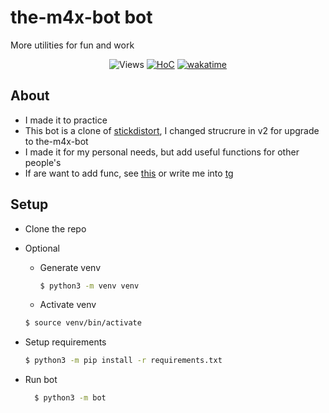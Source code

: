 #  the-m4x-bot bot
More utilities for fun and work

<p align="center">
 <img src="https://hits.seeyoufarm.com/api/count/incr/badge.svg?url=https://github.com/m4xx1m/the-m4x-bot&title=views%20daily/total" alt="Views" />
 <a href="https://hitsofcode.com/github/m4xx1m/stickdistortbot/view?branch=v2"><img alt="HoC" src="https://hitsofcode.com/github/m4xx1m/the-m4x-bot?branch=main"/></a>
 <a href="https://wakatime.com/badge/github/m4xx1m/the-m4x-bot"><img src="https://wakatime.com/badge/github/m4xx1m/the-m4x-bot.svg" alt="wakatime"/></a>
</p>

## About
* I made it to practice
* This bot is a clone of <a href="https://github.com/m4xx1m/stickdistortbot">stickdistort</a>, I changed strucrure in v2 for upgrade to the-m4x-bot
* I made it for my personal needs, but add useful functions for other people's
* If are want to add func, see [this](https://github.com/m4xx1m/the-m4x-bot/tree/main/bot/bot/modules) or write me into [tg](https://t.me/m4xx1m)


## Setup
* Clone the repo
* Optional
  * Generate venv
    ```sh
    $ python3 -m venv venv
    ```
  *  Activate venv
    ```sh
    $ source venv/bin/activate
    ```
* Setup requirements
    ```sh
    $ python3 -m pip install -r requirements.txt
  ```

* Run bot
  ```sh
    $ python3 -m bot
  ```

